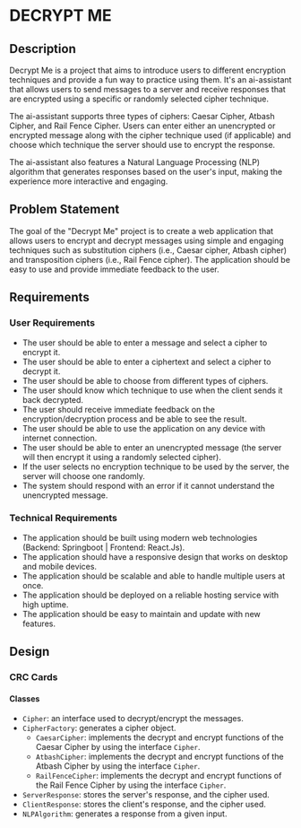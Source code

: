 # DECRYPT ME

## Description
Decrypt Me is a project that aims to introduce users to different encryption techniques and provide a fun way to practice using them. It's an ai-assistant that allows users to send messages to a server and receive responses that are encrypted using a specific or randomly selected cipher technique.

The ai-assistant supports three types of ciphers: Caesar Cipher, Atbash Cipher, and Rail Fence Cipher. Users can enter either an unencrypted or encrypted message along with the cipher technique used (if applicable) and choose which technique the server should use to encrypt the response.

The ai-assistant also features a Natural Language Processing (NLP) algorithm that generates responses based on the user's input, making the experience more interactive and engaging.

## Problem Statement
The goal of the "Decrypt Me" project is to create a web application that allows users to encrypt and decrypt messages using simple and engaging techniques such as substitution ciphers (i.e., Caesar cipher, Atbash cipher) and transposition ciphers (i.e., Rail Fence cipher). The application should be easy to use and provide immediate feedback to the user.

## Requirements
### User Requirements
- The user should be able to enter a message and select a cipher to encrypt it.
- The user should be able to enter a ciphertext and select a cipher to decrypt it.
- The user should be able to choose from different types of ciphers.
- The user should know which technique to use when the client sends it back decrypted.
- The user should receive immediate feedback on the encryption/decryption process and be able to see the result.
- The user should be able to use the application on any device with internet connection.
- The user should be able to enter an unencrypted message (the server will then encrypt it using a randomly selected cipher).
- If the user selects no encryption technique to be used by the server, the server will choose one randomly.
- The system should respond with an error if it cannot understand the unencrypted message.

### Technical Requirements
- The application should be built using modern web technologies (Backend: Springboot | Frontend: React.Js).
- The application should have a responsive design that works on desktop and mobile devices.
- The application should be scalable and able to handle multiple users at once.
- The application should be deployed on a reliable hosting service with high uptime.
- The application should be easy to maintain and update with new features.

## Design
### CRC Cards
#### Classes
- `Cipher`: an interface used to decrypt/encrypt the messages.
- `CipherFactory`: generates a cipher object.
    - `CaesarCipher`: implements the decrypt and encrypt functions of the Caesar Cipher by using the interface `Cipher`.
    - `AtbashCipher`: implements the decrypt and encrypt functions of the Atbash Cipher by using the interface `Cipher`.
    - `RailFenceCipher`: implements the decrypt and encrypt functions of the Rail Fence Cipher by using the interface `Cipher`.
- `ServerResponse`: stores the server's response, and the cipher used.
- `ClientResponse`: stores the client's response, and the cipher used.
- `NLPAlgorithm`: generates a response from a given input.
